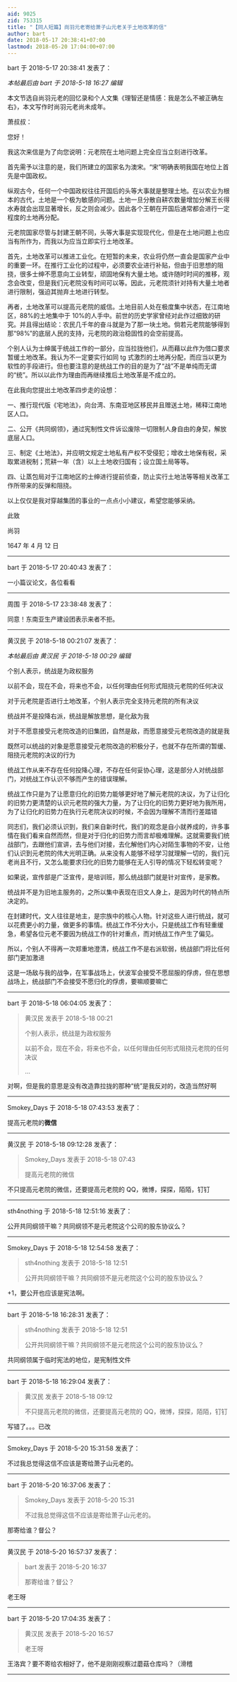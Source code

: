 ```yaml
---
aid: 9025
zid: 753315
title: "【同人短篇】尚羽元老寄给萧子山元老关于土地改革的信"
author: bart
date: 2018-05-17 20:38:41+07:00
lastmod: 2018-05-20 17:04:00+07:00
---
```


bart 于 2018-5-17 20:38:41 发表了：

_本帖最后由 bart 于 2018-5-18 16:27 编辑_

本文节选自尚羽元老的回忆录和个人文集《理智还是情感：我是怎么不被正确左右》，本文写作时尚羽元老尚未成年。

萧叔叔：

您好！

我这次来信是为了向您说明：元老院在土地问题上完全应当立刻进行改革。

首先需予以注意的是，我们所建立的国家名为澳宋。“宋”明确表明我国在地位上首先是中国政权。

纵观古今，任何一个中国政权往往开国后的头等大事就是整理土地。在以农业为根本的古代，土地是一个极为敏感的问题。土地一旦分散自耕农数量增加分解王长得水寿就会出现显著增长，反之则会减少。因此各个王朝在开国后通常都会进行一定程度的土地再分配。

元老院国家尽管与封建王朝不同，头等大事是实现现代化，但是在土地问题上也应当有所作为，而我以为应当立即实行土地改革。

首先，土地改革可以推进工业化。在短暂的未来，农业将仍然一直会是国家产业中的重要一环。在推行工业化的过程中，必须要农业进行补贴，但由于旧思想的阻挠，很多士绅不愿意向工业转型，顽固地保有大量土地。或许随时时间的推移，观念会改变，但是我们元老院没有时间可以等。因此，元老院须针对持有大量土地者进行限制，强迫其抛弃土地进行转型。

再者，土地改革可以提高元老院的威信。土地目前人处在极度集中状态，在江南地区，88%的土地集中于 10%的人手中。前世的历史学家曾经对此作过细致的研究。并且得出结论：农民几千年的奋斗就是为了那一块土地。倘若元老院能够得到那“98%”的底层人民的支持，元老院的政治稳固性的会空前提高。

个别人认为士绅属于统战工作的一部分，应当拉拢他们，从而藉以此作为借口要求暂缓土地改革。我认为不一定要实行如同 tg 式激烈的土地再分配，而应当以更为软性的手段进行。但也要注意的是统战工作的目的是为了“战”不是单纯而无谓的“统”。所以以此作为理由而再继续推后土地改革是不成立的。

在此我向您提出土地改革四步走的设想：

一、推行现代版《宅地法》，向台湾、东南亚地区移民并且赠送土地，稀释江南地区人口。

二、公开《共同纲领》，通过宪制性文件诉讼废除一切限制人身自由的身契，解放底层人口。

三、制定《土地法》，并应明文规定土地私有产权不受侵犯；增收土地保有税，采取累进税制；荒耕一年（含）以上土地收归国有；设立国土局等等。

四、让蒸包局对于江南地区的士绅进行提前侦查，防止实行土地法等等相关改革工作所带来的反弹和阻挠。

以上仅仅是我对穿越集团的事业的一点点小小建议，希望您能够采纳。

此致

尚羽

1647 年 4 月 12 日

---

bart 于 2018-5-17 20:40:43 发表了：

一小篇议论文，各位看看

---

周围 于 2018-5-17 23:38:48 发表了：

同意！东南亚生产建设团表示来者不拒。

---

黄汉民 于 2018-5-18 00:21:07 发表了：

_本帖最后由 黄汉民 于 2018-5-18 00:29 编辑_

个别人表示，统战是为政权服务

以前不会，现在不会，将来也不会，以任何理由任何形式阻挠元老院的任何决议

对于元老院是否进行土地改革，个别人表示完全支持元老院的所有决议

统战并不是投降右派，统战是解放思想，是化敌为我

对于不愿意接受元老院改造的旧集团，自然是敌，而愿意接受元老院改造的就是我

既然可以统战的对象是愿意接受元老院改造的积极分子，也就不存在所谓的暂缓、阻挠元老院的决议的行为

统战工作从来不存在任何投降心理，不存在任何妥协心理，这是部分人对统战部门，对统战工作认识不够而产生的错误理解。

统战工作只是为了让愿意归化的旧势力能够更好地了解元老院的决议，为了让归化的旧势力更清楚的认识元老院的强大力量，为了让归化的旧势力更好地为我所用，为了让归化的旧势力在执行元老院决议的时候，不会因为理解不清而行差踏错

同志们，我们必须认识到，我们来自新时代，我们的观念是自小就养成的，许多事情在我们看来自然而然，但是对于归化的旧势力而言却极难理解。这就需要我们统战部门，去跟他们宣讲，去与他们对接，去化解他们内心对陌生事物的不安，让他们认识到元老院的伟大光明正确。从来没有人能够不经学习就理解一切的，我们元老尚且不行，又怎么能要求归化的旧势力能够在无人引导的情况下轻松转变呢？

如果说，宣传部是广泛宣传，是培训班，那么统战部门就是针对宣传，是家教。

统战并不是为旧地主服务的，之所以集中表现在旧文人身上，是因为时代的特点所决定的。

在封建时代，文人往往是地主，是宗族中的核心人物。针对这些人进行统战，就可以花费更小的力量，做更多的事情。统战工作不分大小，只是统战工作有轻重缓急，希望各位元老不要因为统战工作的针对重点，而对统战工作产生了偏见。

所以，个别人不得再一次郑重地澄清，统战工作不是右派软弱，统战部门将比任何部门更加激进

这是一场敌与我的战争，在军事战场上，伏波军会接受不愿屈服的俘虏，但在思想战场上，统战部门不会接受不愿归化的俘虏，要嘛顺要嘛亡

---

bart 于 2018-5-18 06:04:05 发表了：

> 黄汉民 发表于 2018-5-18 00:21
>
> 个别人表示，统战是为政权服务
>
> 以前不会，现在不会，将来也不会，以任何理由任何形式阻挠元老院的任何决议
>
> ...

对啊，但是我的意思是没有改造靠拉拢的那种“统”是我反对的，改造当然好啊

---

Smokey_Days 于 2018-5-18 07:43:53 发表了：

提高元老院的**微信**

---

黄汉民 于 2018-5-18 09:12:28 发表了：

> Smokey_Days 发表于 2018-5-18 07:43
>
> 提高元老院的微信

不只提高元老院的微信，还要提高元老院的 QQ，微博，探探，陌陌，钉钉

---

sth4nothing 于 2018-5-18 12:51:16 发表了：

公开共同纲领干嘛？共同纲领不是元老院这个公司的股东协议么？

---

Smokey_Days 于 2018-5-18 12:54:58 发表了：

> sth4nothing 发表于 2018-5-18 12:51
>
> 公开共同纲领干嘛？共同纲领不是元老院这个公司的股东协议么？

+1，要公开也应该是宪法啊。

---

bart 于 2018-5-18 16:28:31 发表了：

> sth4nothing 发表于 2018-5-18 12:51
>
> 公开共同纲领干嘛？共同纲领不是元老院这个公司的股东协议么？

共同纲领属于临时宪法的地位，是宪制性文件

---

bart 于 2018-5-18 16:29:04 发表了：

> 黄汉民 发表于 2018-5-18 09:12
>
> 不只提高元老院的微信，还要提高元老院的 QQ，微博，探探，陌陌，钉钉

写错了。。。已改

---

Smokey_Days 于 2018-5-20 15:31:58 发表了：

不过我总觉得这信不应该是寄给萧子山元老的。

---

bart 于 2018-5-20 16:37:06 发表了：

> Smokey_Days 发表于 2018-5-20 15:31
>
> 不过我总觉得这信不应该是寄给萧子山元老的。

那寄给谁？督公？

---

黄汉民 于 2018-5-20 16:57:37 发表了：

> bart 发表于 2018-5-20 16:37
>
> 那寄给谁？督公？

老王呀

---

bart 于 2018-5-20 17:04:35 发表了：

> 黄汉民 发表于 2018-5-20 16:57
>
> 老王呀

王洛宾？要不寄给农相好了，他不是刚刚视察过蘑菇仓库吗？（滑稽

---
